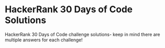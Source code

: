 # HackerRank 30 Days of Code Solutions
HackerRank 30 Days of Code challenge solutions- keep in mind there are multiple answers for each challenge!
